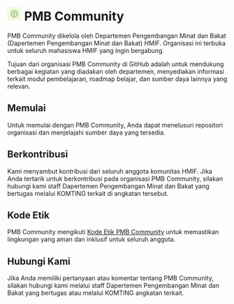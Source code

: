 <h1><img src="../assets/img/pmb-logo-2023.png" width="32" height="32" alt="PMB Icon"> PMB Community</h1>

PMB Community dikelola oleh Departemen Pengembangan Minat dan Bakat (Dapertemen
Pengembangan Minat dan Bakat) HMIF. Organisasi ini terbuka untuk seluruh
mahasiswa HMIF yang ingin bergabung.

Tujuan dari organisasi PMB Community di GitHub adalah untuk mendukung berbagai
kegiatan yang diadakan oleh departemen, menyediakan informasi terkait modul
pembelajaran, roadmap belajar, dan sumber daya lainnya yang relevan.

## Memulai

Untuk memulai dengan PMB Community, Anda dapat menelusuri repositori organisasi
dan menjelajahi sumber daya yang tersedia.

## Berkontribusi

Kami menyambut kontribusi dari seluruh anggota komunitas HMIF. Jika Anda
tertarik untuk berkontribusi pada organisasi PMB Community, silakan hubungi kami
staff Dapertemen Pengembangan Minat dan Bakat yang bertugas melalui KOMTING
terkait di angkatan tersebut.

## Kode Etik

PMB Community mengikuti [Kode Etik PMB Community](CODE_OF_CONDUCT.md) untuk
memastikan lingkungan yang aman dan inklusif untuk seluruh anggota.

## Hubungi Kami

Jika Anda memiliki pertanyaan atau komentar tentang PMB Community, silakan
hubungi kami melalui staff Dapertemen Pengembangan Minat dan Bakat yang bertugas
atau melalui KOMTING angkatan terkait.
